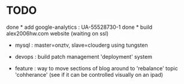 TODO
======

done * add google-analytics : UA-55528730-1
done * build alex2006hw.com website (waiting on ssl)
* mysql : master=onztv, slave=clouderg using tungsten
* devops : build patch management 'deployment' system

* feature : way to move sections of blog around to 'rebalance' topic 'cohherance'
    (see if it can be controlled visually on an ipad)

